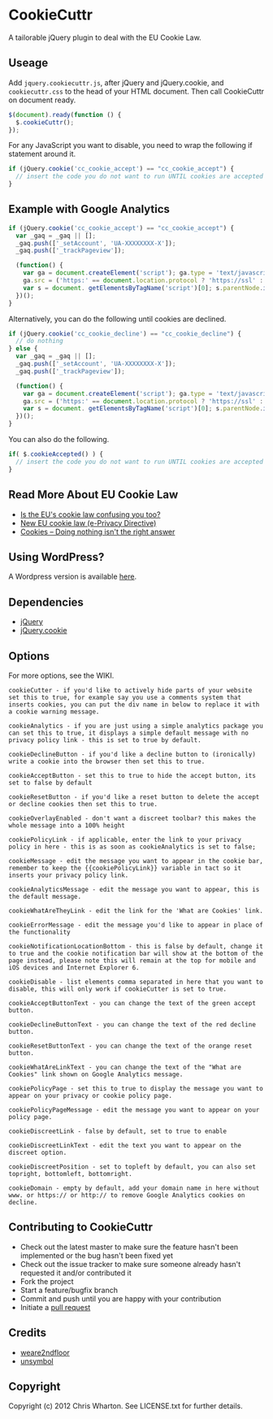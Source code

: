 CookieCuttr
===========

A tailorable jQuery plugin to deal with the EU Cookie Law.

Useage
------

Add `jquery.cookiecuttr.js`, after jQuery and jQuery.cookie, and `cookiecuttr.css` to the head of your HTML document. Then call CookieCuttr on document ready.

```javascript
$(document).ready(function () {
  $.cookieCuttr();
});
```

For any JavaScript you want to disable, you need to wrap the following if statement around it.

```javascript
if (jQuery.cookie('cc_cookie_accept') == "cc_cookie_accept") {
  // insert the code you do not want to run UNTIL cookies are accepted here
}
```

Example with Google Analytics
-----------------------------

```javascript
if (jQuery.cookie('cc_cookie_accept') == "cc_cookie_accept") {
  var _gaq = _gaq || [];
  _gaq.push(['_setAccount', 'UA-XXXXXXXX-X']);
  _gaq.push(['_trackPageview']);

  (function() {
    var ga = document.createElement('script'); ga.type = 'text/javascript'; ga.async = true;
    ga.src = ('https:' == document.location.protocol ? 'https://ssl' : 'http://www') + '.google-analytics.com/ga.js';
    var s = document. getElementsByTagName('script')[0]; s.parentNode.insertBefore(ga, s);
  })();
}
```

Alternatively, you can do the following until cookies are declined.

```javascript
if (jQuery.cookie('cc_cookie_decline') == "cc_cookie_decline") {
  // do nothing
} else {
  var _gaq = _gaq || [];
  _gaq.push(['_setAccount', 'UA-XXXXXXXX-X']);
  _gaq.push(['_trackPageview']);

  (function() {
    var ga = document.createElement('script'); ga.type = 'text/javascript'; ga.async = true;
    ga.src = ('https:' == document.location.protocol ? 'https://ssl' : 'http://www') + '.google-analytics.com/ga.js';
    var s = document. getElementsByTagName('script')[0]; s.parentNode.insertBefore(ga, s);
  })();
}
```

You can also do the following.

```javascript
if( $.cookieAccepted() ) {
  // insert the code you do not want to run UNTIL cookies are accepted here
}
```

Read More About EU Cookie Law
-----------------------------

* [Is the EU's cookie law confusing you too?](http://www.123-reg.co.uk/blog/security-issues/is-the-eus-cookie-law-confusing-you-too/)
* [New EU cookie law (e-Privacy Directive)](http://www.ico.gov.uk/for_organisations/privacy_and_electronic_communications/the_guide/cookies.aspx)
* [Cookies – Doing nothing isn't the right answer](http://chriswharton.me/2012/05/cookies-doing-nothing-isnt-the-right-answer/)

Using WordPress?
----------------

A Wordpress version is available [here](http://cookiecuttr.com/wordpress-plugin/).

Dependencies
------------

* [jQuery](https://github.com/jquery/jquery)
* [jQuery.cookie](https://github.com/carhartl/jquery-cookie)

Options
-------

For more options, see the WIKI.

```
cookieCutter - if you'd like to actively hide parts of your website set this to true, for example say you use a comments system that inserts cookies, you can put the div name in below to replace it with a cookie warning message.

cookieAnalytics - if you are just using a simple analytics package you can set this to true, it displays a simple default message with no privacy policy link - this is set to true by default.

cookieDeclineButton - if you'd like a decline button to (ironically) write a cookie into the browser then set this to true.

cookieAcceptButton - set this to true to hide the accept button, its set to false by default

cookieResetButton - if you'd like a reset button to delete the accept or decline cookies then set this to true.

cookieOverlayEnabled - don't want a discreet toolbar? this makes the whole message into a 100% height

cookiePolicyLink - if applicable, enter the link to your privacy policy in here - this is as soon as cookieAnalytics is set to false;

cookieMessage - edit the message you want to appear in the cookie bar, remember to keep the {{cookiePolicyLink}} variable in tact so it inserts your privacy policy link.

cookieAnalyticsMessage - edit the message you want to appear, this is the default message.

cookieWhatAreTheyLink - edit the link for the 'What are Cookies' link.

cookieErrorMessage - edit the message you'd like to appear in place of the functionality

cookieNotificationLocationBottom - this is false by default, change it to true and the cookie notification bar will show at the bottom of the page instead, please note this will remain at the top for mobile and iOS devices and Internet Explorer 6.

cookieDisable - list elements comma separated in here that you want to disable, this will only work if cookieCutter is set to true.

cookieAcceptButtonText - you can change the text of the green accept button.

cookieDeclineButtonText - you can change the text of the red decline button.

cookieResetButtonText - you can change the text of the orange reset button.

cookieWhatAreLinkText - you can change the text of the "What are Cookies" link shown on Google Analytics message.

cookiePolicyPage - set this to true to display the message you want to appear on your privacy or cookie policy page.

cookiePolicyPageMessage - edit the message you want to appear on your policy page.

cookieDiscreetLink - false by default, set to true to enable

cookieDiscreetLinkText - edit the text you want to appear on the discreet option.

cookieDiscreetPosition - set to topleft by default, you can also set topright, bottomleft, bottomright.

cookieDomain - empty by default, add your domain name in here without www. or https:// or http:// to remove Google Analytics cookies on decline.
```

Contributing to CookieCuttr
---------------------------

* Check out the latest master to make sure the feature hasn't been implemented or the bug hasn't been fixed yet
* Check out the issue tracker to make sure someone already hasn't requested it and/or contributed it
* Fork the project
* Start a feature/bugfix branch
* Commit and push until you are happy with your contribution
* Initiate a [pull request](https://help.github.com/articles/using-pull-requests)

Credits
-------

* [weare2ndfloor](https://github.com/weare2ndfloor)
* [unsymbol](https://github.com/unsymbol)

Copyright
---------

Copyright (c) 2012 Chris Wharton. See LICENSE.txt for further details.
